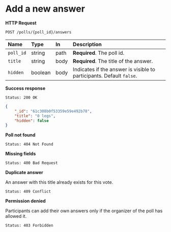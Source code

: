 # Add a new answer

**HTTP Request**

`POST /polls/{poll_id}/answers`

| Name   | Type   | In   | Description                          |
| :----- | :----- | :--- | :----------------------------------- |
| `poll_id` | string | path | **Required**. The poll id. |
| `title` | string | body | **Required**. The title of the answer. |
| `hidden` | boolean | body | Indicates if the answer is visible to participants. Default `false`. |

**Success response**

```
Status: 200 OK
```

```json
{
    "_id": "61c308b0f53359e59e492b78",
    "title": "0 legs",
    "hidden": false
}
```

**Poll not found**

```
Status: 404 Not Found
```

**Missing fields**

```
Status: 400 Bad Request
```

**Duplicate answer**

An answer with this title already exists for this vote.

```
Status: 409 Conflict
```

**Permission denied**

Participants can add their own answers only if the organizer of the poll has allowed it.

```
Status: 403 Forbidden
```
